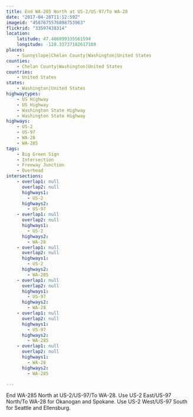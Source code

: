 ```yaml
---
title: End WA-285 North at US-2/US-97/To WA-28
date: "2017-04-28T11:12:59Z"
imageid: "4587675576898753963"
flickrid: "33597438314"
location:
    latitude: 47.466099335561594
    longitude: -120.33737182617189
places:
    - Sunnyslope|Chelan County|Washington|United States
counties:
    - Chelan County|Washington|United States
countries:
    - United States
states:
    - Washington|United States
highwaytypes:
    - US Highway
    - US Highway
    - Washington State Highway
    - Washington State Highway
highways:
    - US-2
    - US-97
    - WA-28
    - WA-285
tags:
    - Big Green Sign
    - Intersection
    - Freeway Junction
    - Overhead
intersections:
    - overlap1: null
      overlap2: null
      highways1:
        - US-2
      highways2:
        - US-97
    - overlap1: null
      overlap2: null
      highways1:
        - US-2
      highways2:
        - WA-28
    - overlap1: null
      overlap2: null
      highways1:
        - US-2
      highways2:
        - WA-285
    - overlap1: null
      overlap2: null
      highways1:
        - US-97
      highways2:
        - WA-28
    - overlap1: null
      overlap2: null
      highways1:
        - US-97
      highways2:
        - WA-285
    - overlap1: null
      overlap2: null
      highways1:
        - WA-28
      highways2:
        - WA-285

---
```

End WA-285 North at US-2/US-97/To WA-28.  Use US-2 East/US-97 North/To WA-28 for Okanogan and Spokane.  Use US-2 West/US-97 South for Seattle and Ellensburg.